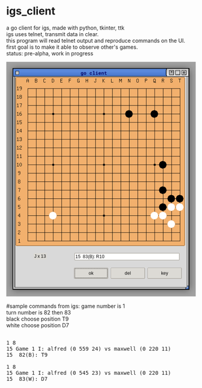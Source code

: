 # igs_client
a go client for igs, made with python, tkinter, ttk  
igs uses telnet, transmit data in clear.  
this program will read telnet output and reproduce commands on the UI.  
first goal is to make it able to observe other's games.    
status: pre-alpha, work in progress  
  
![](https://github.com/nsklaus/igs_client/blob/master/screenshot.png)

#sample commands from igs:
game number is 1  
turn number is 82 then 83  
black choose position T9  
white choose position D7  
<pre>  
1 8  
15 Game 1 I: alfred (0 559 24) vs maxwell (0 220 11)  
15  82(B): T9  
  
1 8  
15 Game 1 I: alfred (0 545 23) vs maxwell (0 220 11)  
15  83(W): D7  
</pre>


